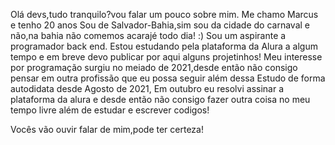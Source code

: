Olá devs,tudo tranquilo?vou falar um pouco sobre mim.
Me chamo Marcus e tenho 20 anos
Sou de Salvador-Bahia,sim sou da cidade do carnaval e não,na bahia não comemos acarajé todo dia! :)
Sou um aspirante a programador back end.
Estou estudando pela plataforma da Alura a algum tempo e em breve devo publicar por aqui alguns projetinhos!
Meu interesse por programação surgiu no meiado de 2021,desde então não consigo pensar em outra profissão que eu possa seguir além dessa
Estudo de forma autodidata desde Agosto de 2021,
Em outubro eu resolvi assinar a plataforma da alura e desde então não consigo fazer outra coisa no meu tempo livre além de estudar e escrever codigos!

Vocês vão ouvir falar de mim,pode ter certeza!





